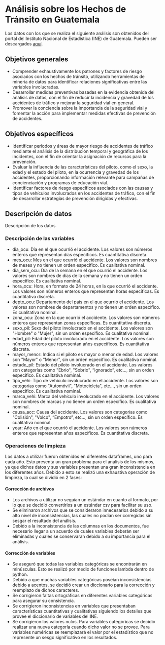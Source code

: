 # Análisis sobre los Hechos de Tránsito en Guatemala
Los datos con los que se realiza el siguiente análisis son obtenidos del portal del Instituto Nacional de Estadística (INE) de Guatemala. Pueden ser descargados [aquí](https://www.ine.gob.gt/bases-de-datos/accidentes-de-transito/).

## Objetivos generales
- Comprender exhaustivamente los patrones y factores de riesgo asociados con los hechos de tránsito, utilizando herramientas de minería de datos para identificar relaciones significativas entre las variables involucradas.
- Desarrollar medidas preventivas basadas en la evidencia obtenida del análisis de datos, con el fin de reducir la incidencia y gravedad de los accidentes de tráfico y mejorar la seguridad vial en general.
- Promover la conciencia sobre la importancia de la seguridad vial y fomentar la acción para implementar medidas efectivas de prevención de accidentes.

## Objetivos específicos
- Identificar períodos y áreas de mayor riesgo de accidentes de tráfico mediante el análisis de la distribución temporal y geográfica de los incidentes, con el fin de orientar la asignación de recursos para la prevención.
- Evaluar la influencia de las características del piloto, como el sexo, la edad y el estado del piloto, en la ocurrencia y gravedad de los accidentes, proporcionando información relevante para campañas de concienciación y programas de educación vial.
- Identificar factores de riesgo específicos asociados con las causas y tipos de vehículos involucrados en los accidentes de tráfico, con el fin de desarrollar estrategias de prevención dirigidas y efectivas.

## Descripción de datos
Descripción de los datos

### Descripción de las variables
- dia_ocu: Día en el que ocurrió el accidente.
  Los valores son números enteros que representan días específicos.
  Es cuantitativa discreta.
- mes_ocu: Mes en el que ocurrió el accidente.
  Los valores son nombres de meses y no tienen un orden específico.
  Es cualitativa nominal.
- dia_sem_ocu: Día de la semana en el que ocurrió el accidente.
  Los valores son nombres de días de la semana y no tienen un orden específico.
  Es cualitativa nominal.
- hora_ocu: Hora, en formato de 24 horas, en la que ocurrió el accidente.
  Los valores son números enteros que representan horas específicas.
  Es cuantitativa discreta.
- depto_ocu: Departamento del país en el que ocurrió el accidente.
  Los valores son nombres de departamentos y no tienen un orden específico.
  Es cualitativa nominal.
- zona_ocu: Zona en la que ocurrió el accidente.
  Los valores son números enteros que representan zonas específicas.
  Es cuantitativa discreta.
- sexo_pil: Sexo del piloto involucrado en el accidente.
  Los valores son "Hombre" o "Mujer", sin un orden específico.
  Es cualitativa nominal.
- edad_pil: Edad del piloto involucrado en el accidente.
  Los valores son números enteros que representan años específicos.
  Es cuantitativa discreta.
- mayor_menor: Indica si el piloto es mayor o menor de edad.
  Los valores son "Mayor" o "Menor", sin un orden específico.
  Es cualitativa nominal.
- estado_pil: Estado del piloto involucrado en el accidente.
  Los valores son categorías como "Ebrio", "Sobrio", “Ignorado”, etc…, sin un orden específico.
  Es cualitativa nominal.
- tipo_vehi: Tipo de vehículo involucrado en el accidente.
  Los valores son categorías como "Automóvil", "Motocicleta", etc…, sin un orden específico.
  Es cualitativa nominal.
- marca_vehi: Marca del vehículo involucrado en el accidente.
  Los valores son nombres de marcas y no tienen un orden específico.
  Es cualitativa nominal.
- causa_acc: Causa del accidente.
  Los valores son categorías como "Colisión", "Volco", “Empotro”, etc…, sin un orden específico.
  Es cualitativa nominal.
- year: Año en el que ocurrió el accidente.
  Los valores son números enteros que representan años específicos.
  Es cuantitativa discreta.

### Operaciones de limpieza
Los datos a utilizar fueron obtenidos en diferentes dataframes, uno para cada año. Esto presenta un gran problema para el análisis de los mismos, ya que dichos datos y sus variables presentan una gran inconsistencia en los diferentes años. Debido a esto se realizó una exhaustiva operación de limpieza, la cual se dividió en 2 fases:
#### Corrección de archivos
- Los archivos a utilizar no seguían un estándar en cuanto al formato, por lo que se decidió convertirlos a un estándar csv para facilitar su uso.
- Se eliminaron archivos que se consideraron innecesarios debido a su alto nivel de inconsistencias, las cuales no podían ser corregidas sin sesgar el resultado del análisis.
- Debido a la inconsistencia de las columnas en los documentos, fue necesario llegar a un acuerdo de cuales variables deberán ser eliminadas y cuales se conservaran debido a su importancia para el análisis.
#### Corrección de variables
- Se aseguró que todas las variables categóricas se encontrarán en minúsculas. Esto se realizó por medio de funciones lambda dentro de python.
- Debido a que muchas variables categóricas poseían inconsistencias debido a acentos, se decidió crear un diccionario para la corrección y reemplazo de dichos caracteres.
- Se corrigieron faltas ortográficas en diferentes variables categóricas para asegurar su consistencia.
- Se corrigieron inconsistencias en variables que presentaban características cuantitativas y cualitativas siguiendo los detalles que provee el diccionario de variables del INE.
- Se corrigieron los valores nulos. Para variables categóricas se decidió realizar una nueva categoría cuando dicho valor no se provee. Para variables numéricas se reemplazará el valor por el estadístico que no represente un sesgo significativo en los resultados.